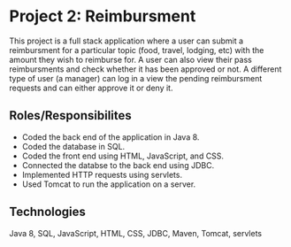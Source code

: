 # Project 2: Reimbursment
This project is a full stack application where a user can submit a reimbursment for a particular topic (food, travel, lodging, etc) with the amount they wish to reimburse for. A user can also view their pass reimbursments and check whether it has been approved or not. A different type of user (a manager) can log in a view the pending reimbursment requests and can either approve it or deny it.

## Roles/Responsibilites
* Coded the back end of the application in Java 8.
* Coded the database in SQL.
* Coded the front end using HTML, JavaScript, and CSS.
* Connected the databse to the back end using JDBC.
* Implemented HTTP requests using servlets.
* Used Tomcat to run the application on a server.

## Technologies
Java 8, SQL, JavaScript, HTML, CSS, JDBC, Maven, Tomcat, servlets
